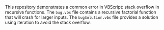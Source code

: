 This repository demonstrates a common error in VBScript: stack overflow in recursive functions. The `bug.vbs` file contains a recursive factorial function that will crash for larger inputs.  The `bugSolution.vbs` file provides a solution using iteration to avoid the stack overflow.